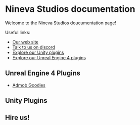 # Nineva Studios documentation

Welcome to the Nineva Studios doucumentation page!

Useful links:

* [Our web site](https://ninevastudios.com)
* [Talk to us on discord](https://discord.gg/SuJP9fY)
* [Explore our Unity plugins](TODO)
* [Explore our Unreal Engine 4 plugins](TODO)

## Unreal Engine 4 Plugins

* [Admob Goodies](ue-plugins/admob-unreal)

## Unity Plugins

## Hire us!